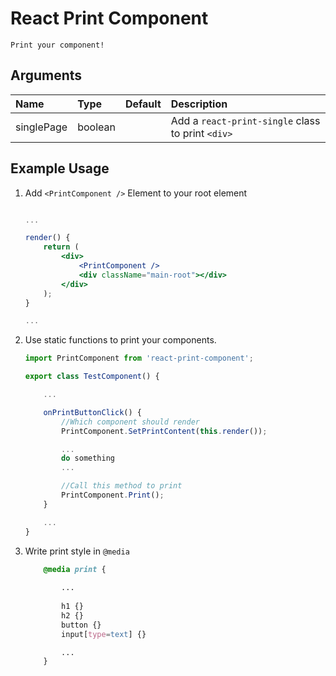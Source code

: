 # React Print Component
    Print your component!

## Arguments

| Name | Type | Default | Description |
| :- | :- | :- | :- |
| singlePage | boolean | | Add a `react-print-single` class to print `<div>`

## Example Usage

1. Add `<PrintComponent />` Element to your root element

    ```jsx

    ...

    render() {
        return (
            <div>
                <PrintComponent />
                <div className="main-root"></div>
            </div>
        );
    }

    ...

    ```

2. Use static functions to print your components.
    ```js
    import PrintComponent from 'react-print-component';

    export class TestComponent() {

        ...

        onPrintButtonClick() {
            //Which component should render
            PrintComponent.SetPrintContent(this.render());

            ...
            do something
            ...

            //Call this method to print
            PrintComponent.Print();
        }

        ...
    }
    ```

3. Write print style in `@media`
    ```css
        @media print {
            
            ...
            
            h1 {}
            h2 {}
            button {}
            input[type=text] {}

            ...
        }
    ```
